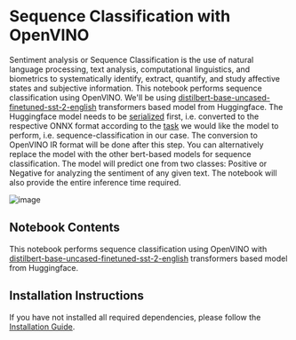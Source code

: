 # Sequence Classification with OpenVINO
Sentiment analysis or Sequence Classification is the use of natural language processing, text analysis, computational linguistics, and biometrics to systematically identify, extract, quantify, and study affective states and subjective information. This notebook performs sequence classification using OpenVINO.  We'll be using [distilbert-base-uncased-finetuned-sst-2-english](https://huggingface.co/distilbert-base-uncased-finetuned-sst-2-english) transformers based model from Huggingface. The Huggingface model needs to be [serialized](https://huggingface.co/docs/transformers/serialization) first, i.e. converted to the respective ONNX format according to the [task](https://huggingface.co/docs/transformers/serialization#selecting-features-for-different-model-tasks) we would like the model to perform, i.e. sequence-classification in our case. The conversion to OpenVINO IR format will be done after this step.  You can alternatively replace the model with the other bert-based models for sequence classification. The model will predict one from two classes: Positive or Negative for analyzing the sentiment of any given text. The notebook will also provide the entire inference time required. 


![image](https://user-images.githubusercontent.com/95271966/206130638-d9847414-357a-4c79-9ca7-76f4ae5a6d7f.png)

## Notebook Contents
This notebook performs sequence classification using OpenVINO with [distilbert-base-uncased-finetuned-sst-2-english](https://huggingface.co/distilbert-base-uncased-finetuned-sst-2-english) transformers based model from Huggingface. 


## Installation Instructions
If you have not installed all required dependencies, please follow the [Installation Guide](https://github.com/openvinotoolkit/openvino_notebooks/blob/main/README.md).
